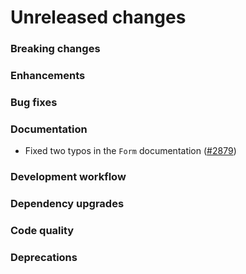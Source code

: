 # Unreleased changes

### Breaking changes

### Enhancements

### Bug fixes

### Documentation

- Fixed two typos in the `Form` documentation ([#2879](https://github.com/Shopify/polaris-react/pull/2879))

### Development workflow

### Dependency upgrades

### Code quality

### Deprecations
